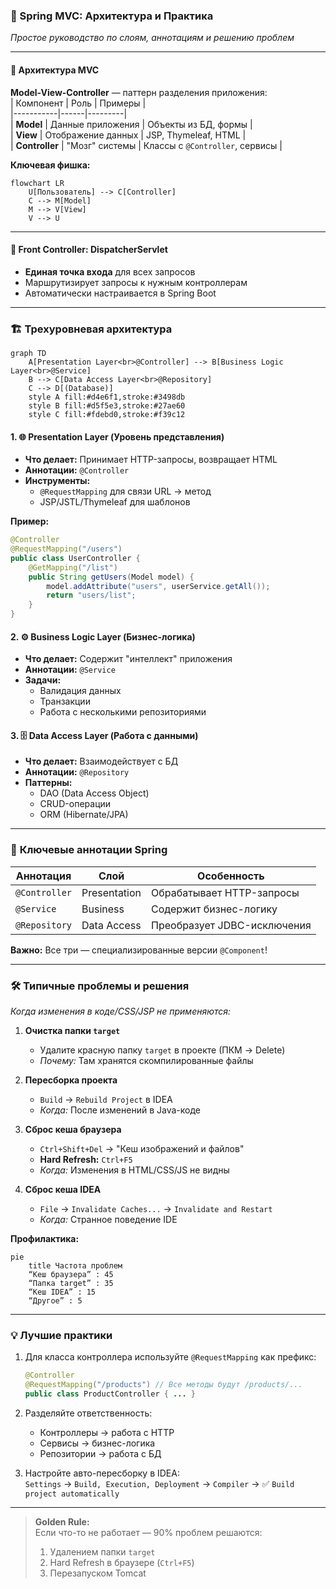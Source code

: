 ### 🌟 Spring MVC: Архитектура и Практика  
*Простое руководство по слоям, аннотациям и решению проблем*

---

#### 🧱 **Архитектура MVC**  
**Model-View-Controller** — паттерн разделения приложения:  
| Компонент | Роль | Примеры |  
|-----------|------|---------|  
| **Model** | Данные приложения | Объекты из БД, формы |  
| **View** | Отображение данных | JSP, Thymeleaf, HTML |  
| **Controller** | "Мозг" системы | Классы с `@Controller`, сервисы |  

**Ключевая фишка:**  
```mermaid
flowchart LR
    U[Пользователь] --> C[Controller]
    C --> M[Model]
    M --> V[View]
    V --> U
```

---

#### 🚪 **Front Controller: DispatcherServlet**  
- **Единая точка входа** для всех запросов  
- Маршрутизирует запросы к нужным контроллерам  
- Автоматически настраивается в Spring Boot  

---

### 🏗️ **Трехуровневая архитектура**  
```mermaid
graph TD
    A[Presentation Layer<br>@Controller] --> B[Business Logic Layer<br>@Service]
    B --> C[Data Access Layer<br>@Repository]
    C --> D[(Database)]
    style A fill:#d4e6f1,stroke:#3498db
    style B fill:#d5f5e3,stroke:#27ae60
    style C fill:#fdebd0,stroke:#f39c12
```

#### 1. 🌐 **Presentation Layer (Уровень представления)**  
- **Что делает:** Принимает HTTP-запросы, возвращает HTML  
- **Аннотации:** `@Controller`  
- **Инструменты:**  
  - `@RequestMapping` для связи URL → метод  
  - JSP/JSTL/Thymeleaf для шаблонов  

**Пример:**  
```java
@Controller
@RequestMapping("/users")
public class UserController {
    @GetMapping("/list")
    public String getUsers(Model model) {
        model.addAttribute("users", userService.getAll());
        return "users/list";
    }
}
```

#### 2. ⚙️ **Business Logic Layer (Бизнес-логика)**  
- **Что делает:** Содержит "интеллект" приложения  
- **Аннотации:** `@Service`  
- **Задачи:**  
  - Валидация данных  
  - Транзакции  
  - Работа с несколькими репозиториями  

#### 3. 🗄️ **Data Access Layer (Работа с данными)**  
- **Что делает:** Взаимодействует с БД  
- **Аннотации:** `@Repository`  
- **Паттерны:**  
  - DAO (Data Access Object)  
  - CRUD-операции  
  - ORM (Hibernate/JPA)  

---

### 🔖 **Ключевые аннотации Spring**  
| Аннотация | Слой | Особенность |  
|-----------|------|-------------|  
| `@Controller` | Presentation | Обрабатывает HTTP-запросы |  
| `@Service` | Business | Содержит бизнес-логику |  
| `@Repository` | Data Access | Преобразует JDBC-исключения |  

**Важно:** Все три — специализированные версии `@Component`!

---

### 🛠️ **Типичные проблемы и решения**  
*Когда изменения в коде/CSS/JSP не применяются:*  

1. **Очистка папки `target`**  
   - Удалите красную папку `target` в проекте (ПКМ → Delete)  
   - *Почему:* Там хранятся скомпилированные файлы  

2. **Пересборка проекта**  
   - `Build` → `Rebuild Project` в IDEA  
   - *Когда:* После изменений в Java-коде  

3. **Сброс кеша браузера**  
   - `Ctrl+Shift+Del` → "Кеш изображений и файлов"  
   - **Hard Refresh:** `Ctrl+F5`  
   - *Когда:* Изменения в HTML/CSS/JS не видны  

4. **Сброс кеша IDEA**  
   - `File` → `Invalidate Caches...` → `Invalidate and Restart`  
   - *Когда:* Странное поведение IDE  

**Профилактика:**  
```mermaid
pie
    title Частота проблем
    “Кеш браузера” : 45
    “Папка target” : 35
    “Кеш IDEA” : 15
    “Другое” : 5
```

---

### 💡 **Лучшие практики**  
1. Для класса контроллера используйте `@RequestMapping` как префикс:  
   ```java
   @Controller
   @RequestMapping("/products") // Все методы будут /products/...
   public class ProductController { ... }
   ```

2. Разделяйте ответственность:  
   - Контроллеры → работа с HTTP  
   - Сервисы → бизнес-логика  
   - Репозитории → работа с БД  

3. Настройте авто-пересборку в IDEA:  
   `Settings` → `Build, Execution, Deployment` → `Compiler` → ✅ `Build project automatically`

---

> **Golden Rule:**  
> Если что-то не работает — 90% проблем решаются:  
> 1. Удалением папки `target`  
> 2. Hard Refresh в браузере (`Ctrl+F5`)  
> 3. Перезапуском Tomcat